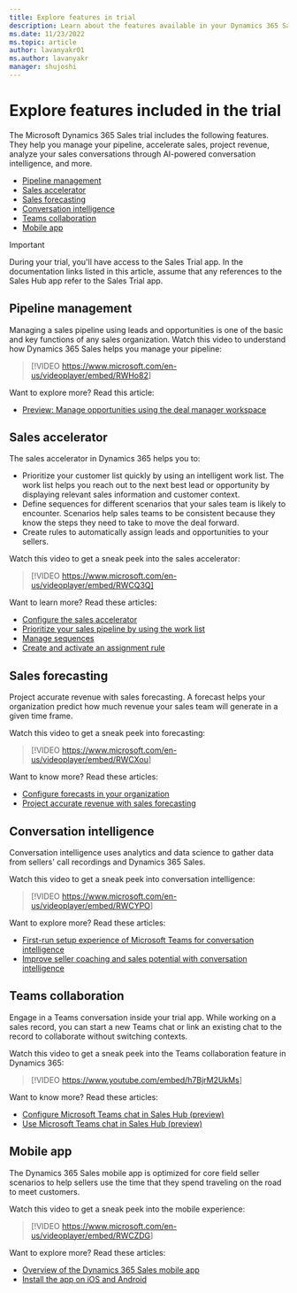 ```yaml
---
title: Explore features in trial
description: Learn about the features available in your Dynamics 365 Sales trial and how to use them.
ms.date: 11/23/2022
ms.topic: article
author: lavanyakr01
ms.author: lavanyakr
manager: shujoshi
---
```


# Explore features included in the trial

The Microsoft Dynamics 365 Sales trial includes the following features. They help you manage your pipeline, accelerate sales, project revenue, analyze your sales conversations through AI-powered conversation intelligence, and more.

- [Pipeline management](#pipeline-management)
- [Sales accelerator](#sales-accelerator)
- [Sales forecasting](#sales-forecasting)
- [Conversation intelligence](#conversation-intelligence)
- [Teams collaboration](#teams-collaboration)
- [Mobile app](#mobile-app)

> [!IMPORTANT]
> During your trial, you'll have access to the Sales Trial app. In the documentation links listed in this article, assume that any references to the Sales Hub app refer to the Sales Trial app.

## Pipeline management

Managing a sales pipeline using leads and opportunities is one of the basic and key functions of any sales organization. Watch this video to understand how Dynamics 365 Sales helps you manage your pipeline:
> [!VIDEO <https://www.microsoft.com/en-us/videoplayer/embed/RWHo82>]

Want to explore more? Read this article:

- [Preview: Manage opportunities using the deal manager workspace](deal-manager-seller-overview.md)

## Sales accelerator

The sales accelerator in Dynamics 365 helps you to:

- Prioritize your customer list quickly by using an intelligent work list. The work list helps you reach out to the next best lead or opportunity by displaying relevant sales information and customer context.
- Define sequences for different scenarios that your sales team is likely to encounter. Scenarios help sales teams to be consistent because they know the steps they need to take to move the deal forward.
- Create rules to automatically assign leads and opportunities to your sellers.

Watch this video to get a sneak peek into the sales accelerator:
> [!VIDEO https://www.microsoft.com/en-us/videoplayer/embed/RWCQ3Q]

Want to learn more? Read these articles:

- [Configure the sales accelerator](enable-configure-sales-accelerator.md)
- [Prioritize your sales pipeline by using the work list](prioritize-sales-pipeline-through-work-list.md)
- [Manage sequences](create-manage-sequences.md)
- [Create and activate an assignment rule](create-and-activate-assignment-rule.md)

## Sales forecasting

Project accurate revenue with sales forecasting. A forecast helps your organization predict how much revenue your sales team will generate in a given time frame.

Watch this video to get a sneak peek into forecasting:
> [!VIDEO <https://www.microsoft.com/en-us/videoplayer/embed/RWCXou>]

Want to know more? Read these articles:

- [Configure forecasts in your organization](configure-forecast.md)
- [Project accurate revenue with sales forecasting](project-accurate-revenue-sales-forecasting.md)

## Conversation intelligence

Conversation intelligence uses analytics and data science to gather data from sellers' call recordings and Dynamics 365 Sales.

Watch this video to get a sneak peek into conversation intelligence:
> [!VIDEO <https://www.microsoft.com/en-us/videoplayer/embed/RWCYPO>]

Want to explore more? Read these articles:

- [First-run setup experience of Microsoft Teams for conversation intelligence](fre-setup-ci-sales-app.md)
- [Improve seller coaching and sales potential with conversation intelligence](dynamics365-sales-insights-app.md)

## Teams collaboration

Engage in a Teams conversation inside your trial app. While working on a sales record, you can start a new Teams chat or link an existing chat to the record to collaborate without switching contexts.

Watch this video to get a sneak peek into the Teams collaboration feature in Dynamics 365:
> [!VIDEO <https://www.youtube.com/embed/h7BjrM2UkMs>]

Want to know more? Read these articles:

- [Configure Microsoft Teams chat in Sales Hub (preview)](teams-integration/enable-teams-chat.md)
- [Use Microsoft Teams chat in Sales Hub (preview)](teams-integration/using-teams-chat-in-dynamics.md)

## Mobile app

The Dynamics 365 Sales mobile app is optimized for core field seller scenarios to help sellers use the time that they spend traveling on the road to meet customers.

Watch this video to get a sneak peek into the mobile experience:
> [!VIDEO <https://www.microsoft.com/en-us/videoplayer/embed/RWCZDG>]

Want to explore more? Read these articles:

- [Overview of the Dynamics 365 Sales mobile app](sales-mobile/dynamics-365-sales-mobile-app.md)
- [Install the app on iOS and Android](sales-mobile/install-mobile-app.md)

